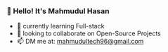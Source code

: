 ### 👋 Hello! It's Mahmudul Hasan

- 🌱 currently learning Full-stack
- 👯 looking to collaborate on Open-Source Projects
- 📫 DM me at: mahmudultech96@gmail.com
